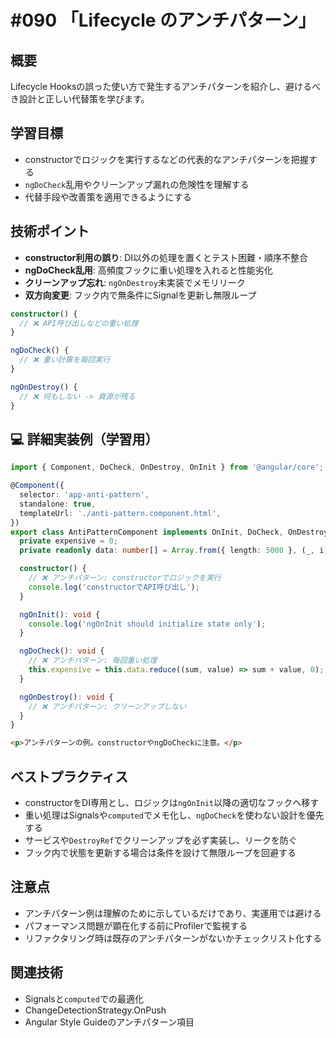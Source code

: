 # #090 「Lifecycle のアンチパターン」

## 概要
Lifecycle Hooksの誤った使い方で発生するアンチパターンを紹介し、避けるべき設計と正しい代替策を学びます。

## 学習目標
- constructorでロジックを実行するなどの代表的なアンチパターンを把握する
- `ngDoCheck`乱用やクリーンアップ漏れの危険性を理解する
- 代替手段や改善策を適用できるようにする

## 技術ポイント
- **constructor利用の誤り**: DI以外の処理を置くとテスト困難・順序不整合
- **ngDoCheck乱用**: 高頻度フックに重い処理を入れると性能劣化
- **クリーンアップ忘れ**: `ngOnDestroy`未実装でメモリリーク
- **双方向変更**: フック内で無条件にSignalを更新し無限ループ


```typescript
constructor() {
  // ❌ API呼び出しなどの重い処理
}
```

```typescript
ngDoCheck() {
  // ❌ 重い計算を毎回実行
}
```

```typescript
ngOnDestroy() {
  // ❌ 何もしない -> 資源が残る
}
```

## 💻 詳細実装例（学習用）
```typescript
import { Component, DoCheck, OnDestroy, OnInit } from '@angular/core';

@Component({
  selector: 'app-anti-pattern',
  standalone: true,
  templateUrl: './anti-pattern.component.html',
})
export class AntiPatternComponent implements OnInit, DoCheck, OnDestroy {
  private expensive = 0;
  private readonly data: number[] = Array.from({ length: 5000 }, (_, i) => i);

  constructor() {
    // ❌ アンチパターン: constructorでロジックを実行
    console.log('constructorでAPI呼び出し');
  }

  ngOnInit(): void {
    console.log('ngOnInit should initialize state only');
  }

  ngDoCheck(): void {
    // ❌ アンチパターン: 毎回重い処理
    this.expensive = this.data.reduce((sum, value) => sum + value, 0);
  }

  ngOnDestroy(): void {
    // ❌ アンチパターン: クリーンアップしない
  }
}
```

```html
<p>アンチパターンの例。constructorやngDoCheckに注意。</p>
```

## ベストプラクティス
- constructorをDI専用とし、ロジックは`ngOnInit`以降の適切なフックへ移す
- 重い処理はSignalsや`computed`でメモ化し、`ngDoCheck`を使わない設計を優先する
- サービスや`DestroyRef`でクリーンアップを必ず実装し、リークを防ぐ
- フック内で状態を更新する場合は条件を設けて無限ループを回避する

## 注意点
- アンチパターン例は理解のために示しているだけであり、実運用では避ける
- パフォーマンス問題が顕在化する前にProfilerで監視する
- リファクタリング時は既存のアンチパターンがないかチェックリスト化する

## 関連技術
- Signalsと`computed`での最適化
- ChangeDetectionStrategy.OnPush
- Angular Style Guideのアンチパターン項目
